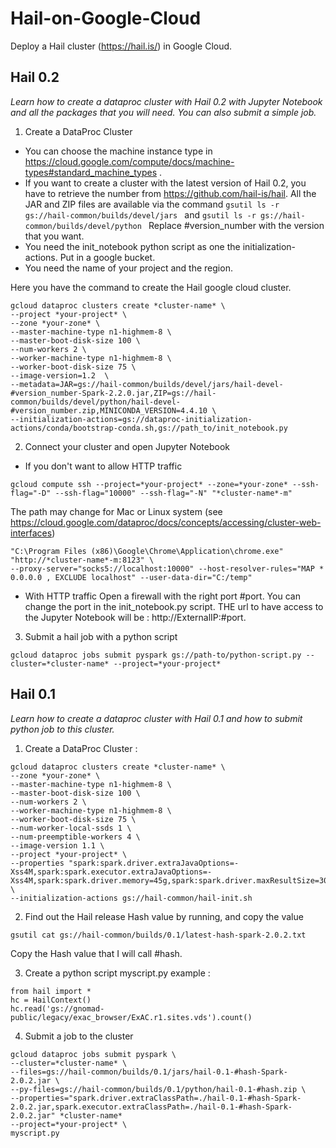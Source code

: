 # Hail-on-Google-Cloud

Deploy a Hail cluster (https://hail.is/) in Google Cloud.

## Hail 0.2
*Learn how to create a dataproc cluster with Hail 0.2 with Jupyter Notebook and all the packages that you will need. You can also submit a simple job.*

1. Create a DataProc Cluster

- You can choose the machine instance type in
https://cloud.google.com/compute/docs/machine-types#standard_machine_types .
- If you want to create a cluster with the latest version of Hail 0.2, you have to retrieve the number from https://github.com/hail-is/hail. All the JAR and ZIP files are available via the command  ```gsutil ls -r gs://hail-common/builds/devel/jars ``` and ```gsutil ls -r gs://hail-common/builds/devel/python ``` Replace #version_number with the version that you want. 
- You need the init_notebook python script as one the initialization-actions. Put in a google bucket. 
- You need the name of your project and the region. 

Here you have the command to create the Hail google cloud cluster. 
```
gcloud dataproc clusters create *cluster-name* \
--project *your-project* \
--zone *your-zone* \
--master-machine-type n1-highmem-8 \
--master-boot-disk-size 100 \
--num-workers 2 \
--worker-machine-type n1-highmem-8 \
--worker-boot-disk-size 75 \
--image-version=1.2  \
--metadata=JAR=gs://hail-common/builds/devel/jars/hail-devel-#version_number-Spark-2.2.0.jar,ZIP=gs://hail-common/builds/devel/python/hail-devel-#version_number.zip,MINICONDA_VERSION=4.4.10 \
--initialization-actions=gs://dataproc-initialization-actions/conda/bootstrap-conda.sh,gs://path_to/init_notebook.py
```

2. Connect your cluster and open Jupyter Notebook
- If you don't want to allow HTTP traffic
```
gcloud compute ssh --project=*your-project* --zone=*your-zone* --ssh-flag="-D" --ssh-flag="10000" --ssh-flag="-N" "*cluster-name*-m"
```
The path may change for Mac or Linux system (see https://cloud.google.com/dataproc/docs/concepts/accessing/cluster-web-interfaces)
```
"C:\Program Files (x86)\Google\Chrome\Application\chrome.exe" "http://*cluster-name*-m:8123" \
--proxy-server="socks5://localhost:10000" --host-resolver-rules="MAP * 0.0.0.0 , EXCLUDE localhost" --user-data-dir="C:/temp"
```
- With HTTP traffic
Open a firewall with the right port #port. You can change the port in the init_notebook.py script. 
THE url to have access to the Jupyter Notebook will be : http://ExternalIP:#port.

3. Submit a hail job with a python script 
```
gcloud dataproc jobs submit pyspark gs://path-to/python-script.py --cluster=*cluster-name* --project=*your-project*
```


## Hail 0.1
*Learn how to create a dataproc cluster with Hail 0.1 and how to submit python job to this cluster.*

1. Create a DataProc Cluster : 
```
gcloud dataproc clusters create *cluster-name* \
--zone *your-zone* \
--master-machine-type n1-highmem-8 \
--master-boot-disk-size 100 \
--num-workers 2 \
--worker-machine-type n1-highmem-8 \
--worker-boot-disk-size 75 \
--num-worker-local-ssds 1 \
--num-preemptible-workers 4 \
--image-version 1.1 \
--project *your-project* \
--properties "spark:spark.driver.extraJavaOptions=-Xss4M,spark:spark.executor.extraJavaOptions=-Xss4M,spark:spark.driver.memory=45g,spark:spark.driver.maxResultSize=30g,spark:spark.task.maxFailures=20,spark:spark.kryoserializer.buffer.max=1g,hdfs:dfs.replication=1" \
--initialization-actions gs://hail-common/hail-init.sh
```

2. Find out the Hail release Hash value  by running, and copy the value
```
gsutil cat gs://hail-common/builds/0.1/latest-hash-spark-2.0.2.txt
```
Copy the Hash value that I will call #hash. 

3. Create a python script myscript.py 
example : 
```
from hail import *
hc = HailContext()
hc.read('gs://gnomad-public/legacy/exac_browser/ExAC.r1.sites.vds').count()
```
4. Submit a job to the cluster
```
gcloud dataproc jobs submit pyspark \
--cluster=*cluster-name* \
--files=gs://hail-common/builds/0.1/jars/hail-0.1-#hash-Spark-2.0.2.jar \
--py-files=gs://hail-common/builds/0.1/python/hail-0.1-#hash.zip \
--properties="spark.driver.extraClassPath=./hail-0.1-#hash-Spark-2.0.2.jar,spark.executor.extraClassPath=./hail-0.1-#hash-Spark-2.0.2.jar" *cluster-name*
--project=*your-project* \
myscript.py 
```


